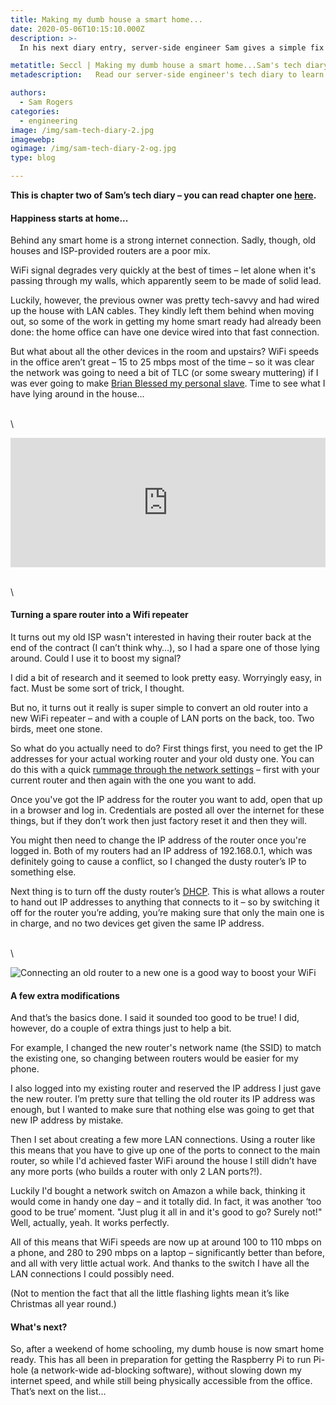 ```yaml
---
title: Making my dumb house a smart home...
date: 2020-05-06T10:15:10.000Z
description: >-
  In his next diary entry, server-side engineer Sam gives a simple fix for a widespread problem... poor WiFi. All you need is an old router!

metatitle: Seccl | Making my dumb house a smart home...Sam's tech diary
metadescription:   Read our server-side engineer's tech diary to learn a simple fix for that widespread problem... poor WiFi. All you need is an old router!

authors:
  - Sam Rogers
categories:
  - engineering
image: /img/sam-tech-diary-2.jpg
imagewebp:
ogimage: /img/sam-tech-diary-2-og.jpg
type: blog

---
```


<strong>This is chapter two of Sam’s tech diary – you can read chapter one [here](/blog/sam-tech-diary-raspberry-pi).</strong>

#### Happiness starts at home...

Behind any smart home is a strong internet connection. Sadly, though, old houses and ISP-provided routers are a poor mix.

WiFi signal degrades very quickly at the best of times – let alone when it's passing through my walls, which apparently seem to be made of solid lead.

Luckily, however, the previous owner was pretty tech-savvy and had wired up the house with LAN cables. They kindly left them behind when moving out, so some of the work in getting my home smart ready had already been done: the home office can have one device wired into that fast connection.

But what about all the other devices in the room and upstairs? WiFi speeds in the office aren’t great – 15 to 25 mbps most of the time – so it was clear the network was going to need a bit of TLC  (or some sweary muttering) if I was ever going to make [Brian Blessed my personal slave](/blog/sam-tech-diary-raspberry-pi). Time to see what I have lying around in the house...

\
\

<div style="width:100%;height:0;padding-bottom:41%;position:relative;"><iframe src="https://giphy.com/embed/xT77Ye9vgKyQ9lqTbq" width="100%" height="100%" style="position:absolute" frameBorder="0" class="giphy-embed" allowFullScreen></iframe></div>

\
\

#### Turning a spare router into a Wifi repeater
It turns out my old ISP wasn't interested in having their router back at the end of the contract (I can’t think why…), so I had a spare one of those lying around. Could I use it to boost my signal?

I did a bit of research and it seemed to look pretty easy. Worryingly easy, in fact. Must be some sort of trick, I thought.

But no, it turns out it really is super simple to convert an old router into a new WiFi repeater – and with a couple of LAN ports on the back, too. Two birds, meet one stone.

So what do you actually need to do? First things first, you need to get the IP addresses for your actual working router and your old dusty one. You can do this with a quick <a href="https://www.howtogeek.com/233952/how-to-find-your-routers-ip-address-on-any-computer-smartphone-or-tablet/" target="_blank">rummage through the network settings</a> – first with your current router and then again with the one you want to add.

Once you've got the IP address for the router you want to add, open that up in a browser and log in. Credentials are posted all over the internet for these things, but if they don’t work then just factory reset it and then they will.

You might then need to change the IP address of the router once you're logged in. Both of my routers had an IP address of 192.168.0.1, which was definitely going to cause a conflict, so I changed the dusty router’s IP to something else.

Next thing is to turn off the dusty router’s <a href="https://en.wikipedia.org/wiki/Dynamic_Host_Configuration_Protocol" target="_blank">DHCP</a>. This is what allows a router to hand out IP addresses to anything that connects to it – so by switching it off for the router you’re adding, you’re making sure that only the main one is in charge, and no two devices get given the same IP address.


\
\

![Connecting an old router to a new one is a good way to boost your WiFi](/img/old-router-new-router.jpg)

#### A few extra modifications

And that’s the basics done. I said it sounded too good to be true! I did, however, do a couple of extra things just to help a bit.

For example, I changed the new router's network name (the SSID) to match the existing one, so changing between routers would be easier for my phone.

I also logged into my existing router and reserved the IP address I just gave the new router. I’m pretty sure that telling the old router its IP address was enough, but I wanted to make sure that nothing else was going to get that new IP address by mistake.

Then I set about creating a few more LAN connections. Using a router like this means that you have to give up one of the ports to connect to the main router, so while I'd achieved faster WiFi around the house I still didn’t have any more ports (who builds a router with only 2 LAN ports?!).

Luckily I'd bought a network switch on Amazon a while back, thinking it would come in handy one day – and it totally did. In fact, it was another ‘too good to be true’ moment. "Just plug it all in and it's good to go? Surely not!" Well, actually, yeah. It works perfectly.

All of this means that WiFi speeds are now up at around 100 to 110 mbps on a phone, and 280 to 290 mbps on a laptop – significantly better than before, and all with very little actual work. And thanks to the switch I have all the LAN connections I could possibly need.

(Not to mention the fact that all the little flashing lights mean it’s like Christmas all year round.)


#### What's next?
So, after a weekend of home schooling, my dumb house is now smart home ready. This has all been in preparation for getting the Raspberry Pi to run Pi-hole (a network-wide ad-blocking software), without slowing down my internet speed, and while still being physically accessible from the office. That’s next on the list...
